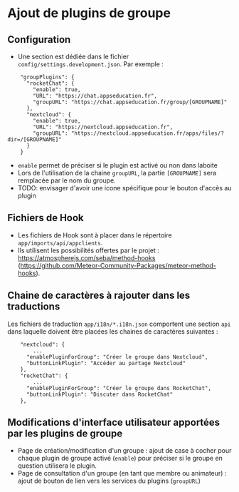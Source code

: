 # Ajout de plugins de groupe


## Configuration

- Une section est dédiée dans le fichier `config/settings.development.json`.
Par exemple :
```
    "groupPlugins": {
      "rocketChat": {
        "enable": true,
        "URL": "https://chat.appseducation.fr",
        "groupURL": "https://chat.appseducation.fr/group/[GROUPNAME]"
      },
      "nextcloud": {
        "enable": true,
        "URL": "https://nextcloud.appseducation.fr",
        "groupURL": "https://nextcloud.appseducation.fr/apps/files/?dir=/[GROUPNAME]"
      }
    }
```
- `enable` permet de préciser si le plugin est activé ou non dans laboite
- Lors de l'utilisation de la chaine `groupURL`, la partie `[GROUPNAME]` sera remplacée par le nom du groupe.
- TODO: envisager d'avoir une icone spécifique pour le bouton d'accès au plugin


## Fichiers de Hook

- Les fichiers de Hook sont à placer dans le répertoire `app/imports/api/appclients`.
- Ils utilisent les possibilités offertes par le projet : https://atmospherejs.com/seba/method-hooks (https://github.com/Meteor-Community-Packages/meteor-method-hooks).


## Chaine de caractères à rajouter dans les traductions

Les fichiers de traduction `app/i18n/*.i18n.json` comportent une section `api` dans laquelle doivent être placées les chaines de caractères suivantes :
```
    "nextcloud": {
        ...
      "enablePluginForGroup": "Créer le groupe dans Nextcloud",
      "buttonLinkPlugin": "Accéder au partage Nextcloud"
    },
    "rocketChat": {
        ...
      "enablePluginForGroup": "Créer le groupe dans RocketChat",
      "buttonLinkPlugin": "Discuter dans RocketChat"
    },
```

## Modifications d'interface utilisateur apportées par les plugins de groupe

- Page de création/modification d'un groupe : ajout de case à cocher pour chaque plugin de groupe activé (`enable`) pour préciser si le groupe en question utilisera le plugin.
- Page de consultation d'un groupe (en tant que membre ou animateur) : ajout de bouton de lien vers les services du plugins (`groupURL`)